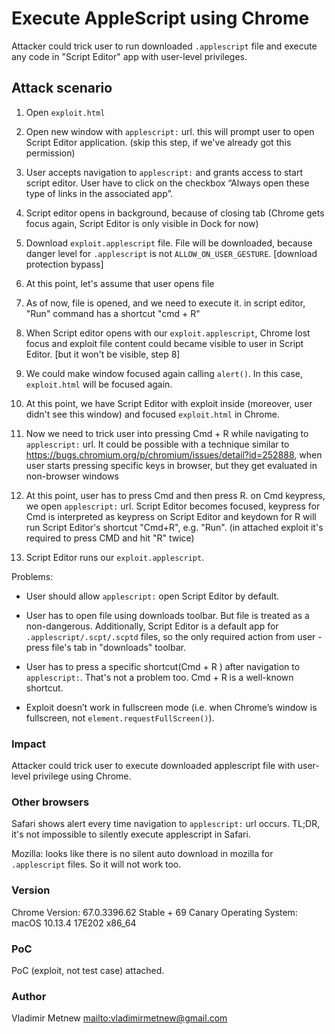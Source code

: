 # Execute AppleScript using Chrome

Attacker could trick user to run downloaded `.applescript` file and execute any code in "Script Editor" app with user-level privileges.

## Attack scenario

1.  Open `exploit.html`

2.  Open new window with `applescript:` url. this will prompt user to open Script Editor application. (skip this step, if we've already got this permission)

3.  User accepts navigation to `applescript:` and grants access to start script editor. User have to click on the checkbox “Always open these type of links in the associated app”.

4.  Script editor opens in background, because of closing tab (Chrome gets focus again, Script Editor is only visible in Dock for now)

5.  Download `exploit.applescript` file. File will be downloaded, because danger level for `.applescript` is not `ALLOW_ON_USER_GESTURE`. [download protection bypass]

6.  At this point, let's assume that user opens file

7.  As of now, file is opened, and we need to execute it. in script editor, "Run" command has a shortcut "cmd + R"

8.  When Script editor opens with our `exploit.applescript`, Chrome lost focus and exploit file content could became visible to user in Script Editor. [but it won't be visible, step 8]

9.  We could make window focused again calling `alert()`. In this case, `exploit.html` will be focused again.

10. At this point, we have Script Editor with exploit inside (moreover, user didn't see this window) and focused `exploit.html` in Chrome.

11. Now we need to trick user into pressing Cmd + R while navigating to `applescript:` url.
    It could be possible with a technique similar to https://bugs.chromium.org/p/chromium/issues/detail?id=252888, when user starts pressing specific keys in browser, but they get evaluated in non-browser windows

12. At this point, user has to press Cmd and then press R. on Cmd keypress, we open `applescript:` url. Script Editor becomes focused, keypress for Cmd is interpreted as keypress on Script Editor and keydown for R will run Script Editor's shortcut "Cmd+R", e.g. "Run". (in attached exploit it's required to press CMD and hit "R" twice)

13. Script Editor runs our `exploit.applescript`.

Problems:

- User should allow `applescript:` open Script Editor by default.

- User has to open file using downloads toolbar. But file is treated as a non-dangerous. Additionally, Script Editor is a default app for `.applescript/.scpt/.scptd` files, so the only required action from user - press file's tab in "downloads" toolbar.

- User has to press a specific shortcut(Cmd + R ) after navigation to `applescript:`.
  That's not a problem too. Cmd + R is a well-known shortcut.

- Exploit doesn’t work in fullscreen mode (i.e. when Chrome’s window is fullscreen, not `element.requestFullScreen()`).

### Impact

Attacker could trick user to execute downloaded applescript file with user-level privilege using Chrome.

### Other browsers

Safari shows alert every time navigation to `applescript:` url occurs.
TL;DR, it's not impossible to silently execute applescript in Safari.

Mozilla: looks like there is no silent auto download in mozilla for `.applescript` files. So it will not work too.

### Version

Chrome Version: 67.0.3396.62 Stable + 69 Canary
Operating System: macOS 10.13.4 17E202 x86_64

### PoC

PoC (exploit, not test case) attached.

### Author

Vladimir Metnew <mailto:vladimirmetnew@gmail.com>
